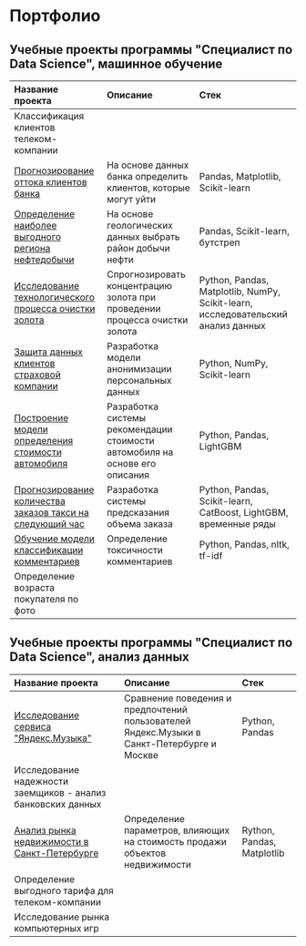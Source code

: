 # Портфолио 
## Учебные проекты программы "Специалист по Data Science", машинное обучение
| Название проекта  |               Описание  |               Стек |   
|:------------------|:------------------------|:-------------------|
| Классификация клиентов телеком-компании  |  |   |  
| [Прогнозирование оттока клиентов банка](https://github.com/MariiaOrlova2023/DS/tree/main/Bank_customers) |  На основе данных банка определить клиентов, которые могут уйти | Pandas, Matplotlib, Scikit-learn |  
| [Определение наиболее выгодного региона нефтедобычи](https://github.com/MariiaOrlova2023/DS/tree/main/Oil)|На основе геологических данных выбрать район добычи нефти| Pandas, Scikit-learn, бутстреп |  
| [Исследование технологического процесса очистки золота](https://github.com/MariiaOrlova2023/DS/tree/main/Gold) | Спрогнозировать концентрацию золота при проведении процесса очистки золота  |Python, Pandas, Matplotlib, NumPy, Scikit-learn, исследовательский анализ данных |
| [Защита данных клиентов страховой компании](https://github.com/MariiaOrlova2023/DS/tree/main/Data_protection)   |Разработка модели анонимизации персональных данных|Python, NumPy, Scikit-learn|
| [Построение модели определения стоимости автомобиля](https://github.com/MariiaOrlova2023/DS/tree/main/Auto) |Разработка системы рекомендации стоимости автомобиля на основе его описания| Python, Pandas, LightGBM|
| [Прогнозирование количества заказов такси на следующий час](https://github.com/MariiaOrlova2023/DS/tree/main/Taxi) |Разработка системы предсказания объема заказа| Python, Pandas, Scikit-learn, CatBoost,  LightGBM, временные ряды |
| [Обучение модели классификации комментариев](https://github.com/MariiaOrlova2023/DS/tree/main/Text) |Определение токсичности комментариев|Python, Pandas, nltk, tf-idf|
| Определение возраста покупателя по фото |     |     |

## Учебные проекты программы "Специалист по Data Science", анализ данных
| Название проекта  |               Описание  |               Стек |   
|:------------------|:------------------------|:-------------------|
| [Исследование сервиса "Яндекс.Музыка"](https://github.com/MariiaOrlova2023/DS/tree/main/Music) |  Сравнение поведения и предпочтений пользователей Яндекс.Музыки в Санкт-Петербурге и Москве |  Python, Pandas |  
| Исследование надежности заемщиков - анализ банковских данных  |   |  |
| [Анализ рынка недвижимости в Санкт-Петербурге](https://github.com/MariiaOrlova2023/DS/tree/main/Real_estate_SPb) | Определение параметров, влияющих на стоимость продажи объектов недвижимости|  Rython, Pandas, Matplotlib |
| Определение выгодного тарифа для телеком-компании |  |   |
| Исследование рынка компьютерных игр ||   |
